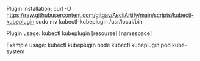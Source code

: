 Plugin installation:
curl -O https://raw.githubusercontent.com/gitgav/AsciiArtify/main/scripts/kubectl-kubeplugin
sudo mv kubectl-kubeplugin /usr/local/bin

Plugin usage:
kubectl kubeplugin [resourse] [namespace]

Example usage:
kubectl kubeplugin node
kubectl kubeplugin pod kube-system
